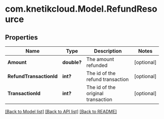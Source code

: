 # com.knetikcloud.Model.RefundResource
## Properties

Name | Type | Description | Notes
------------ | ------------- | ------------- | -------------
**Amount** | **double?** | The amount refunded | [optional] 
**RefundTransactionId** | **int?** | The id of the refund transaction | [optional] 
**TransactionId** | **int?** | The id of the original transaction | [optional] 

[[Back to Model list]](../README.md#documentation-for-models) [[Back to API list]](../README.md#documentation-for-api-endpoints) [[Back to README]](../README.md)

